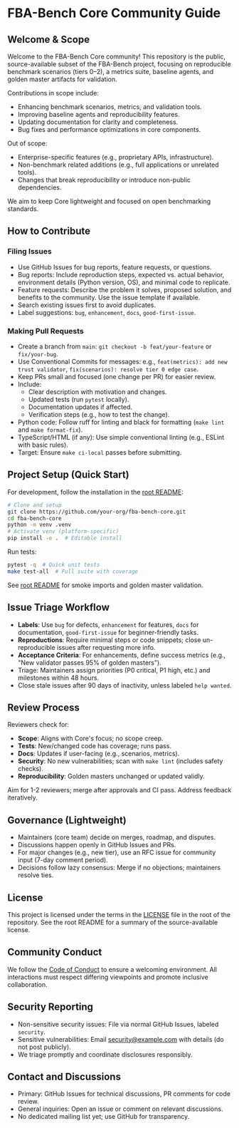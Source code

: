# FBA-Bench Core Community Guide

## Welcome & Scope

Welcome to the FBA-Bench Core community! This repository is the public, source-available subset of the FBA-Bench project, focusing on reproducible benchmark scenarios (tiers 0–2), a metrics suite, baseline agents, and golden master artifacts for validation.

Contributions in scope include:
- Enhancing benchmark scenarios, metrics, and validation tools.
- Improving baseline agents and reproducibility features.
- Updating documentation for clarity and completeness.
- Bug fixes and performance optimizations in core components.

Out of scope:
- Enterprise-specific features (e.g., proprietary APIs, infrastructure).
- Non-benchmark related additions (e.g., full applications or unrelated tools).
- Changes that break reproducibility or introduce non-public dependencies.

We aim to keep Core lightweight and focused on open benchmarking standards.

## How to Contribute

### Filing Issues
- Use GitHub Issues for bug reports, feature requests, or questions.
- Bug reports: Include reproduction steps, expected vs. actual behavior, environment details (Python version, OS), and minimal code to replicate.
- Feature requests: Describe the problem it solves, proposed solution, and benefits to the community. Use the issue template if available.
- Search existing issues first to avoid duplicates.
- Label suggestions: `bug`, `enhancement`, `docs`, `good-first-issue`.

### Making Pull Requests
- Create a branch from `main`: `git checkout -b feat/your-feature` or `fix/your-bug`.
- Use Conventional Commits for messages: e.g., `feat(metrics): add new trust validator`, `fix(scenarios): resolve tier 0 edge case`.
- Keep PRs small and focused (one change per PR) for easier review.
- Include:
  - Clear description with motivation and changes.
  - Updated tests (run `pytest` locally).
  - Documentation updates if affected.
  - Verification steps (e.g., how to test the change).
- Python code: Follow ruff for linting and black for formatting (`make lint` and `make format-fix`).
- TypeScript/HTML (if any): Use simple conventional linting (e.g., ESLint with basic rules).
- Target: Ensure `make ci-local` passes before submitting.

## Project Setup (Quick Start)
For development, follow the installation in the [root README](../README.md#install-and-run):

```bash
# Clone and setup
git clone https://github.com/your-org/fba-bench-core.git
cd fba-bench-core
python -m venv .venv
# Activate venv (platform-specific)
pip install -e .  # Editable install
```

Run tests:
```bash
pytest -q  # Quick unit tests
make test-all  # Full suite with coverage
```

See [root README](../README.md) for smoke imports and golden master validation.

## Issue Triage Workflow
- **Labels**: Use `bug` for defects, `enhancement` for features, `docs` for documentation, `good-first-issue` for beginner-friendly tasks.
- **Reproductions**: Require minimal steps or code snippets; close un-reproducible issues after requesting more info.
- **Acceptance Criteria**: For enhancements, define success metrics (e.g., "New validator passes 95% of golden masters").
- Triage: Maintainers assign priorities (P0 critical, P1 high, etc.) and milestones within 48 hours.
- Close stale issues after 90 days of inactivity, unless labeled `help wanted`.

## Review Process
Reviewers check for:
- **Scope**: Aligns with Core's focus; no scope creep.
- **Tests**: New/changed code has coverage; runs pass.
- **Docs**: Updates if user-facing (e.g., scenarios, metrics).
- **Security**: No new vulnerabilities; scan with `make lint` (includes safety checks).
- **Reproducibility**: Golden masters unchanged or updated validly.

Aim for 1-2 reviewers; merge after approvals and CI pass. Address feedback iteratively.

## Governance (Lightweight)
- Maintainers (core team) decide on merges, roadmap, and disputes.
- Discussions happen openly in GitHub Issues and PRs.
- For major changes (e.g., new tier), use an RFC issue for community input (7-day comment period).
- Decisions follow lazy consensus: Merge if no objections; maintainers resolve ties.

## License
This project is licensed under the terms in the [LICENSE](../LICENSE) file in the root of the repository. See the root README for a summary of the source-available license.

## Community Conduct
We follow the [Code of Conduct](../CODE_OF_CONDUCT.md) to ensure a welcoming environment. All interactions must respect differing viewpoints and promote inclusive collaboration.

## Security Reporting
- Non-sensitive security issues: File via normal GitHub Issues, labeled `security`.
- Sensitive vulnerabilities: Email security@example.com with details (do not post publicly).
- We triage promptly and coordinate disclosures responsibly.

## Contact and Discussions
- Primary: GitHub Issues for technical discussions, PR comments for code review.
- General inquiries: Open an issue or comment on relevant discussions.
- No dedicated mailing list yet; use GitHub for transparency.
